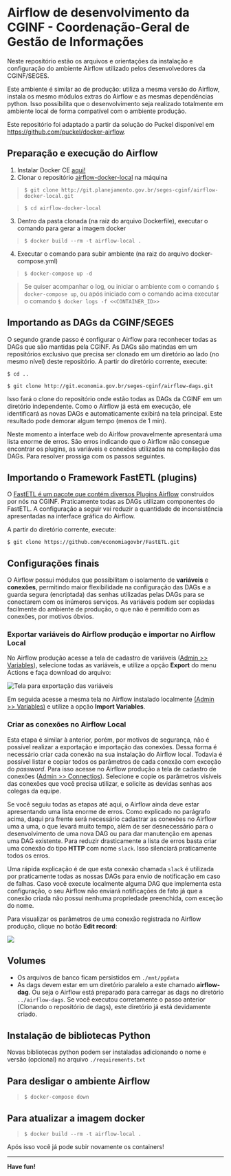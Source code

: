 # Airflow de desenvolvimento da CGINF - Coordenação-Geral de Gestão de Informações

Neste repositório estão os arquivos e orientações da instalação e
configuração do ambiente Airflow utilizado pelos desenvolvedores da
CGINF/SEGES.

Este ambiente é similar ao de produção: utiliza a mesma versão do
Airflow, instala os mesmo módulos extras do Airflow e as mesmas
dependências python. Isso possibilita que o desenvolvimento seja
realizado totalmente em ambiente local de forma compatível com o
ambiente produção.

Este repositório foi adaptado a partir da solução do Puckel disponível
em https://github.com/puckel/docker-airflow.

## Preparação e execução do Airflow

1. Instalar Docker CE [aqui!](https://docs.docker.com/get-docker/)
2. Clonar o repositório
   [airflow-docker-local](https://git.economia.gov.br/seges-cginf/airflow-docker-local)
   na máquina
> ```$ git clone http://git.planejamento.gov.br/seges-cginf/airflow-docker-local.git```

> ```$ cd airflow-docker-local```
3. Dentro da pasta clonada (na raiz do arquivo Dockerfile), executar o
   comando para gerar a imagem docker
> ```$ docker build --rm -t airflow-local .```
4. Executar o comando para subir ambiente (na raiz do arquivo
   docker-compose.yml)
> ```$ docker-compose up -d```

> Se quiser acompanhar o log, ou iniciar o ambiente com o comando ```$
> docker-compose up```, ou após iniciado com o comando acima executar o
> comando ```$ docker logs -f <<CONTAINER_ID>>```

## Importando as DAGs da CGINF/SEGES

O segundo grande passo é configurar o Airflow para reconhecer todas as
DAGs que são mantidas pela CGINF. As DAGs são matindas em um
repositórios exclusivo que precisa ser clonado em um diretório ao lado
(no mesmo nível) deste repositório. A partir do diretório corrente,
execute:

```$ cd ..```

```$ git clone http://git.economia.gov.br/seges-cginf/airflow-dags.git```

Isso fará o clone do repositório onde estão todas as DAGs da CGINF em um
diretório independente. Como o Airflow já está em execução, ele
identificará as novas DAGs e automaticamente exibirá na tela principal.
Este resultado pode demorar algum tempo (menos de 1 min).

Neste momento a interface web do Airlfow provavelmente apresentará uma
lista enorme de erros. São erros indicando que o Airflow não consegue
encontrar os plugins, as variáveis e conexões utilizadas na compilação
das DAGs. Para resolver prossiga com os passos seguintes.

## Importando o Framework FastETL (plugins)

O
[FastETL é um pacote que contém diversos Plugins Airflow](https://github.com/economiagovbr/FastETL)
construídos por nós na CGINF. Praticamente todas as DAGs utilizam
componentes do FastETL. A configuração a seguir vai reduzir a quantidade
de inconsistência apresentadas na interface gráfica do Airflow.

A partir do diretório corrente, execute:

```$ git clone https://github.com/economiagovbr/FastETL.git```

## Configurações finais

O Airflow possui módulos que possibilitam o isolamento de **variáveis**
e **conexões**, permitindo maior flexibilidade na configuração das DAGs
e a guarda segura (encriptada) das senhas utilizadas pelas DAGs para se
conectarem com os inúmeros serviços. As variáveis podem ser copiadas
facilmente do ambiente de produção, o que não é permitido com as
conexões, por motivos óbvios.

### Exportar variáveis do Airflow produção e importar no Airflow Local

No Airflow produção acesse a tela de cadastro de variáveis
([Admin >> Variables](http://airflow.seges.mp.intra/variable/list/)),
selecione todas as variáveis, e utilize a opção **Export** do menu
Actions e faça download do arquivo:

![Tela para exportação das variáveis](/doc/img/exportacao-variaveis.png)

Em seguida acesse a mesma tela no Airflow instalado localmente
[(Admin >> Variables)](http://localhost:8080/variable/list/) e utilize a
opção **Import Variables**.

### Criar as conexões no Airflow Local

Esta etapa é similar à anterior, porém, por motivos de segurança, não é
possível realizar a exportação e importação das conexões. Dessa forma é
necessário criar cada conexão na sua instalação do Airflow local.
Todavia é possível listar e copiar todos os parâmetros de cada conexão
com exceção do *password*. Para isso acesse no Airflow produção a tela
de cadastro de conexões
([Admin >> Connectios](http://airflow.seges.mp.intra/connection/list/)).
Selecione e copie os parâmetros visíveis das conexões que você precisa
utilizar, e solicite as devidas senhas aos colegas da equipe.

Se você seguiu todas as etapas até aqui, o Airflow ainda deve estar
apresentando uma lista enorme de erros. Como explicado no parágrafo
acima, daqui pra frente será necessário cadastrar as conexões no Airflow
uma a uma, o que levará muito tempo, além de ser desnecessário para o
desenvolvimento de uma nova DAG ou para dar manutenção em apenas uma DAG
existente. Para reduzir drasticamente a lista de erros basta criar uma
conexão do tipo **HTTP** com nome `slack`. Isso silenciará praticamente
todos os erros.

Uma rápida explicação é de que esta conexão chamada `slack` é utilizada
por praticamente todas as nossas DAGs para envio de notificação em caso
de falhas. Caso você execute localmente alguma DAG que implementa esta
configuração, o seu Airflow  não enviará notificações de fato já que a
conexão criada não possui nenhuma propriedade preenchida, com exceção do
nome.

Para visualizar os parâmetros de uma conexão registrada no Airflow
produção, clique no botão **Edit record**:

![](/doc/img/tela-listagem-conexoes.png)

## Volumes

* Os arquivos de banco ficam persistidos em ```./mnt/pgdata```
* As dags devem estar em um diretório paralelo a este chamado
  **airflow-dag**. Ou seja o Airflow está preparado para carregar as
  dags no diretório ```../airflow-dags```. Se você executou corretamente
  o passo anterior (Clonando o repositório de dags), este diretório já
  está devidamente criado.

## Instalação de bibliotecas Python

Novas bibliotecas python podem ser instaladas adicionando o nome e
versão (opcional) no arquivo ```./requirements.txt```

## Para desligar o ambiente Airflow

> ```$ docker-compose down```

## Para atualizar a imagem docker

> ```$ docker build --rm -t airflow-local .```

Após isso você já pode subir novamente os containers!

---
**Have fun!**

